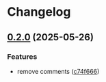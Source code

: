 # Changelog

## [0.2.0](https://github.com/nmelepat/release-test/compare/hello-y@v0.1.0...hello-y@v0.2.0) (2025-05-26)


### Features

* remove comments ([c74f666](https://github.com/nmelepat/release-test/commit/c74f66641b407ae25b08e696749145ceb08f77d5))
